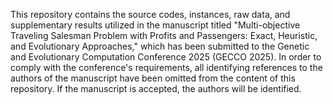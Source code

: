 This repository contains the source codes, instances, raw data, and supplementary results utilized in the manuscript titled "Multi-objective Traveling Salesman Problem with Profits and Passengers: Exact, Heuristic, and Evolutionary Approaches," which has been submitted to the Genetic and Evolutionary Computation Conference 2025 (GECCO 2025). In order to comply with the conference's requirements, all identifying references to the authors of the manuscript have been omitted from the content of this repository. If the manuscript is accepted, the authors will be identified.
